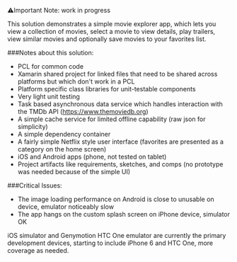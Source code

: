 ⚠️Important Note: work in progress

This solution demonstrates a simple movie explorer app, which lets you view a collection of movies, select a movie to view details, play trailers, view similar movies and optionally save movies to your favorites list. 

###Notes about this solution:
* PCL for common code
* Xamarin shared project for linked files that need to be shared across platforms but which don't work in a PCL
* Platform specific class libraries for unit-testable components
* Very light unit testing
* Task based asynchronous data service which handles interaction with the TMDb API (https://www.themoviedb.org)
* A simple cache service for limited offline capability (raw json for simplicity)
* A simple dependency container
* A fairly simple Netflix style user interface (favorites are presented as a category on the home screen)
* iOS and Android apps (phone, not tested on tablet) 
* Project artifacts like requirements, sketches, and comps (no prototype was needed because of the simple UI)

###Critical Issues:
* The image loading performance on Android is close to unusable on device, emulator noticeably slow
* The app hangs on the custom splash screen on iPhone device, simulator OK 

iOS simulator and Genymotion HTC One emulator are currently the primary development devices, starting to include iPhone 6 and HTC One, more coverage as needed. 
